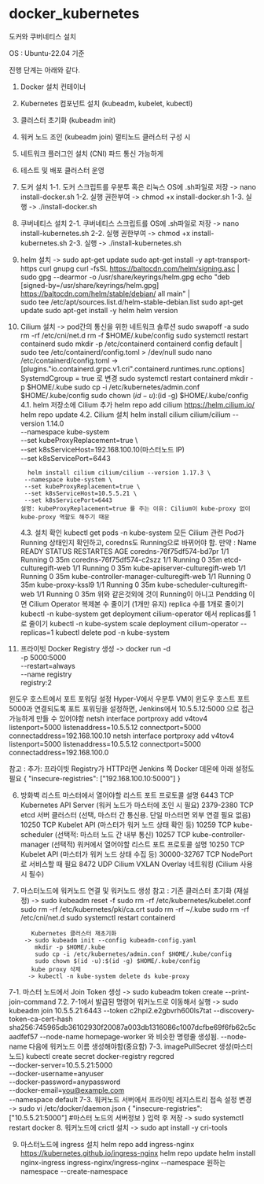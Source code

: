 # docker_kubernetes
도커와 쿠버네티스 설치

OS : Ubuntu-22.04 기준

진행 단계는 아래와 같다.
1. Docker 설치	컨테이너                                 
2. Kubernetes 컴포넌트 설치 (kubeadm, kubelet, kubectl)
3. 클러스터 초기화 (kubeadm init)	
4. 워커 노드 조인 (kubeadm join)	멀티노드 클러스터 구성 시	
5. 네트워크 플러그인 설치 (CNI)	파드 통신 가능하게	
6. 테스트 및 배포	클러스터 운영


1. 도커 설치
   1-1. 도커 스크립트를 우분투 혹은 리눅스 OS에 .sh파일로 저장
   -> nano install-docker.sh
   1-2. 실행 권한부여
   -> chmod +x install-docker.sh
   1-3. 실행
   -> ./install-docker.sh
   
2. 쿠버네티스 설치
   2-1. 쿠버네티스 스크립트를 OS에 .sh파일로 저장
   -> nano install-kubernetes.sh
   2-2. 실행 권한부여
   -> chmod +x install-kubernetes.sh
   2-3. 실행
   -> ./install-kubernetes.sh
3. helm 설치
   -> sudo apt-get update
      sudo apt-get install -y apt-transport-https curl gnupg
      curl -fsSL https://baltocdn.com/helm/signing.asc | sudo gpg --dearmor -o /usr/share/keyrings/helm.gpg
      echo "deb [signed-by=/usr/share/keyrings/helm.gpg] https://baltocdn.com/helm/stable/debian/ all main" | \
      sudo tee /etc/apt/sources.list.d/helm-stable-debian.list
      sudo apt-get update
      sudo apt-get install -y helm
      helm version
4. Cilium 설치
   -> pod간의 통신을 위한 네트워크 솔루션
      sudo swapoff -a
      sudo rm -rf /etc/cni/net.d
      rm -f $HOME/.kube/config
      sudo systemctl restart containerd
      sudo mkdir -p /etc/containerd
      containerd config default | sudo tee /etc/containerd/config.toml > /dev/null
      sudo nano /etc/containerd/config.toml
      -> [plugins."io.containerd.grpc.v1.cri".containerd.runtimes.runc.options]
        SystemdCgroup = true 로 변경
      sudo systemctl restart containerd
      mkdir -p $HOME/.kube
      sudo cp -i /etc/kubernetes/admin.conf $HOME/.kube/config
      sudo chown $(id -u):$(id -g) $HOME/.kube/config
      4.1. helm 저장소에 Cilium 추가
        helm repo add cilium https://helm.cilium.io/
        helm repo update
      4.2. Cilium 설치
        helm install cilium cilium/cilium --version 1.14.0 \
        --namespace kube-system \
        --set kubeProxyReplacement=true \  
        --set k8sServiceHost=192.168.100.10(마스터노드 IP) \
        --set k8sServicePort=6443

         helm install cilium cilium/cilium --version 1.17.3 \
        --namespace kube-system \
        --set kubeProxyReplacement=true \
        --set k8sServiceHost=10.5.5.21 \
        --set k8sServicePort=6443
       설명: kubeProxyReplacement=true 를 주는 이유: Cilium이 kube-proxy 없이 kube-proxy 역할도 해주기 때문
      4.3. 설치 확인
      kubectl get pods -n kube-system
      모든 Cilium 관련 Pod가 Running 상태인지 확인하고, coredns도 Running으로 바뀌어야 함.
      만약 :
         Name                                      READY   STATUS    RESTARTES  AGE
         coredns-76f75df574-bd7pr                  1/1     Running   0          35m
         coredns-76f75df574-c2szz                  1/1     Running   0          35m
         etcd-culturegift-web                      1/1     Running   0          35m
         kube-apiserver-culturegift-web            1/1     Running   0          35m
         kube-controller-manager-culturegift-web   1/1     Running   0          35m
         kube-proxy-kssl9                          1/1     Running   0          35m
         kube-scheduler-culturegift-web            1/1     Running   0          35m
      위와 같은것외에 것이 Running이 아니고 Pendding 이면
      Cilium Operator 복제본 수 줄이기 (1개만 유지)  replica 수를 1개로 줄이기
      kubectl -n kube-system get deployment cilium-operator
      에서 replicas를 1로 줄이기
      kubectl -n kube-system scale deployment cilium-operator --replicas=1 
      kubectl delete pod <Name> -n kube-system
6. 프라이빗 Docker Registry 생성
-> docker run -d \
  -p 5000:5000 \
  --restart=always \
  --name registry \
  registry:2

윈도우 호스트에서 포트 포워딩 설정
Hyper-V에서 우분투 VM이 윈도우 호스트 포트 5000과 연결되도록 포트 포워딩을 설정하면,
Jenkins에서 10.5.5.12:5000 으로 접근 가능하게 만들 수 있어야함
netsh interface portproxy add v4tov4 listenport=5000 listenaddress=10.5.5.12 connectport=5000 connectaddress=192.168.100.10
netsh interface portproxy add v4tov4 listenport=5000 listenaddress=10.5.5.12 connectport=5000 connectaddress=192.168.100.0

참고 : 추가: 프라이빗 Registry가 HTTP라면
Jenkins 쪽 Docker 데몬에 아래 설정도 필요
{
  "insecure-registries": ["192.168.100.10:5000"]
}

6. 방화벽 리스트
   마스터에서 열어야할 리스트
   포트	      프로토콜	설명
   6443	      TCP	Kubernetes API Server (워커 노드가 마스터에 조인 시 필요)
   2379-2380	TCP	etcd 서버 클러스터 (선택, 마스터 간 통신용. 단일 마스터면 외부 연결 필요 없음)
   10250	      TCP	Kubelet API (마스터가 워커 노드 상태 확인 등)
   10259	      TCP	kube-scheduler (선택적: 마스터 노드 간 내부 통신)
   10257	      TCP	kube-controller-manager (선택적)
   워커에서 열어야할 리스트
   포트	프로토콜	설명
   10250	TCP	Kubelet API (마스터가 워커 노드 상태 수집 등)
   30000-32767	TCP	NodePort로 서비스할 때 필요
   8472	UDP	Cilium VXLAN Overlay 네트워킹 (Cilium 사용 시 필수)
7.  마스터노드에 워커노드 연결 및 워커노드 생성
   참고 : 기존 클러스터 초기화 (재설정)
         -> sudo kubeadm reset -f
            sudo rm -rf /etc/kubernetes/kubelet.conf
            sudo rm -rf /etc/kubernetes/pki/ca.crt
            sudo rm -rf ~/.kube
            sudo rm -rf /etc/cni/net.d
            sudo systemctl restart containerd
             
           Kubernetes 클러스터 재초기화
         -> sudo kubeadm init --config kubeadm-config.yaml
            mkdir -p $HOME/.kube
            sudo cp -i /etc/kubernetes/admin.conf $HOME/.kube/config
            sudo chown $(id -u):$(id -g) $HOME/.kube/config
           kube proxy 삭제
          -> kubectl -n kube-system delete ds kube-proxy
    
   7-1. 마스터 노드에서 Join Token 생성
      -> sudo kubeadm token create --print-join-command
   7.2. 7-1에서 발급된 명령어 워커노드로 이동해서 실행
      -> sudo kubeadm join 10.5.5.21:6443 --token c2hpi2.e2gbvrh600ls7tat --discovery-token-ca-cert-hash sha256:745965db36102930f20087a003db1316086c1007dcfbe69f6fb62c5caadfef57 --node-name homepage-worker
      와 비슷한 명령줄 생성됨. --node-name 다음에 워커노드 이름 생성해야함(중요함)
   7-3. imagePullSecret 생성(마스터노드)
   kubectl create secret docker-registry regcred \
  --docker-server=10.5.5.21:5000 \
  --docker-username=anyuser \
  --docker-password=anypassword \
  --docker-email=you@example.com \
  --namespace default
   7-3. 워커노드 서버에서 프라이빗 레지스트리 접속 설정 변경
      -> sudo vi /etc/docker/daemon.json
         {
           "insecure-registries": ["10.5.5.21:5000"] #마스터 노드의 서버정보
         }
         입력 후 저장
      -> sudo systemctl restart docker
8. 워커노드에 crictl 설치
-> sudo apt install -y cri-tools

9. 마스터노드에 ingress 설치
helm repo add ingress-nginx https://kubernetes.github.io/ingress-nginx
helm repo update
helm install nginx-ingress ingress-nginx/ingress-nginx --namespace 원하는namespace --create-namespace
